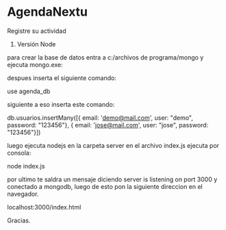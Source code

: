 # AgendaNextu
Registre su actividad
1. Versión Node

para crear la base de datos entra a c:/archivos de programa/mongo y ejecuta mongo.exe:

despues inserta el siguiente comando:

use agenda_db

siguiente a eso inserta este comando:

db.usuarios.insertMany([{ email: 'demo@mail.com', user: "demo", password: "123456"}, { email: 'jose@mail.com', user: "jose", password: "123456"}])

luego ejecuta nodejs en la carpeta server en el archivo index.js ejecuta por consola:

node index.js

por ultimo te saldra un mensaje diciendo server is listening on port 3000 y conectado a mongodb, luego de esto pon la siguiente direccion en el navegador.


localhost:3000/index.html

Gracias.
